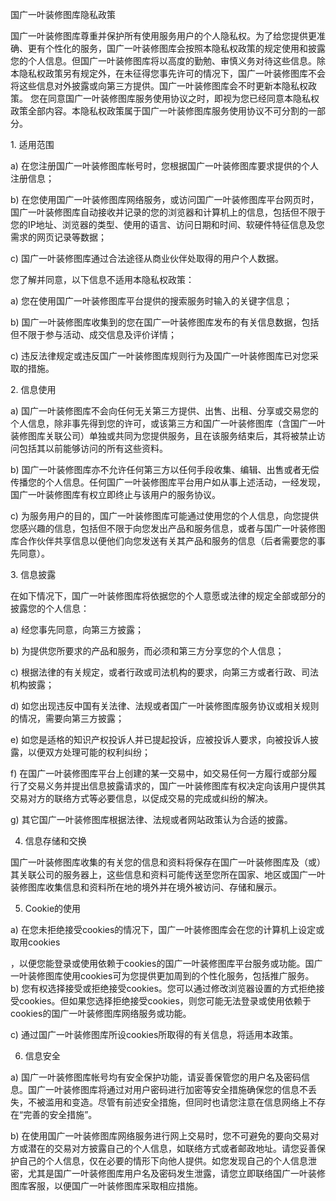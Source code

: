 国广一叶装修图库隐私政策 

国广一叶装修图库尊重并保护所有使用服务用户的个人隐私权。为了给您提供更准确、更有个性化的服务，国广一叶装修图库会按照本隐私权政策的规定使用和披露您的个人信息。但国广一叶装修图库将以高度的勤勉、审慎义务对待这些信息。除本隐私权政策另有规定外，在未征得您事先许可的情况下，国广一叶装修图库不会将这些信息对外披露或向第三方提供。国广一叶装修图库会不时更新本隐私权政策。 您在同意国广一叶装修图库服务使用协议之时，即视为您已经同意本隐私权政策全部内容。本隐私权政策属于国广一叶装修图库服务使用协议不可分割的一部分。 

1. 适用范围 

a) 在您注册国广一叶装修图库帐号时，您根据国广一叶装修图库要求提供的个人注册信息； 

b) 在您使用国广一叶装修图库网络服务，或访问国广一叶装修图库平台网页时，国广一叶装修图库自动接收并记录的您的浏览器和计算机上的信息，包括但不限于您的IP地址、浏览器的类型、使用的语言、访问日期和时间、软硬件特征信息及您需求的网页记录等数据； 

c) 国广一叶装修图库通过合法途径从商业伙伴处取得的用户个人数据。 

您了解并同意，以下信息不适用本隐私权政策： 

a) 您在使用国广一叶装修图库平台提供的搜索服务时输入的关键字信息； 

b) 国广一叶装修图库收集到的您在国广一叶装修图库发布的有关信息数据，包括但不限于参与活动、成交信息及评价详情； 

c) 违反法律规定或违反国广一叶装修图库规则行为及国广一叶装修图库已对您采取的措施。 

2. 信息使用 

a) 国广一叶装修图库不会向任何无关第三方提供、出售、出租、分享或交易您的个人信息，除非事先得到您的许可，或该第三方和国广一叶装修图库（含国广一叶装修图库关联公司）单独或共同为您提供服务，且在该服务结束后，其将被禁止访问包括其以前能够访问的所有这些资料。 

b) 国广一叶装修图库亦不允许任何第三方以任何手段收集、编辑、出售或者无偿传播您的个人信息。任何国广一叶装修图库平台用户如从事上述活动，一经发现，国广一叶装修图库有权立即终止与该用户的服务协议。 

c) 为服务用户的目的，国广一叶装修图库可能通过使用您的个人信息，向您提供您感兴趣的信息，包括但不限于向您发出产品和服务信息，或者与国广一叶装修图库合作伙伴共享信息以便他们向您发送有关其产品和服务的信息（后者需要您的事先同意）。 

3. 信息披露 

在如下情况下，国广一叶装修图库将依据您的个人意愿或法律的规定全部或部分的披露您的个人信息： 

a) 经您事先同意，向第三方披露； 

b) 为提供您所要求的产品和服务，而必须和第三方分享您的个人信息； 

c) 根据法律的有关规定，或者行政或司法机构的要求，向第三方或者行政、司法机构披露；

d) 如您出现违反中国有关法律、法规或者国广一叶装修图库服务协议或相关规则的情况，需要向第三方披露；  

e) 如您是适格的知识产权投诉人并已提起投诉，应被投诉人要求，向被投诉人披露，以便双方处理可能的权利纠纷；

f) 在国广一叶装修图库平台上创建的某一交易中，如交易任何一方履行或部分履行了交易义务并提出信息披露请求的，国广一叶装修图库有权决定向该用户提供其交易对方的联络方式等必要信息，以促成交易的完成或纠纷的解决。  

g) 其它国广一叶装修图库根据法律、法规或者网站政策认为合适的披露。  

4. 信息存储和交换  

国广一叶装修图库收集的有关您的信息和资料将保存在国广一叶装修图库及（或）其关联公司的服务器上，这些信息和资料可能传送至您所在国家、地区或国广一叶装修图库收集信息和资料所在地的境外并在境外被访问、存储和展示。 

5. Cookie的使用 

a) 在您未拒绝接受cookies的情况下，国广一叶装修图库会在您的计算机上设定或取用cookies

，以便您能登录或使用依赖于cookies的国广一叶装修图库平台服务或功能。国广一叶装修图库使用cookies可为您提供更加周到的个性化服务，包括推广服务。  b) 您有权选择接受或拒绝接受cookies。您可以通过修改浏览器设置的方式拒绝接受cookies。但如果您选择拒绝接受cookies，则您可能无法登录或使用依赖于cookies的国广一叶装修图库网络服务或功能。 

c) 通过国广一叶装修图库所设cookies所取得的有关信息，将适用本政策。  

6. 信息安全  

a) 国广一叶装修图库帐号均有安全保护功能，请妥善保管您的用户名及密码信息。国广一叶装修图库将通过对用户密码进行加密等安全措施确保您的信息不丢失，不被滥用和变造。尽管有前述安全措施，但同时也请您注意在信息网络上不存在“完善的安全措施”。  

b) 在使用国广一叶装修图库网络服务进行网上交易时，您不可避免的要向交易对方或潜在的交易对方披露自己的个人信息，如联络方式或者邮政地址。请您妥善保护自己的个人信息，仅在必要的情形下向他人提供。如您发现自己的个人信息泄密，尤其是国广一叶装修图库用户名及密码发生泄露，请您立即联络国广一叶装修图库客服，以便国广一叶装修图库采取相应措施。
